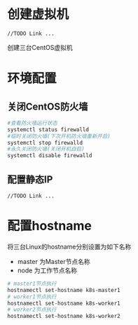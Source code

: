 # 创建虚拟机

`//TODO Link ...`

创建三台CentOS虚拟机
​
# 环境配置
## 关闭CentOS防火墙
```bash
#查看防火墙运行状态
systemctl status firewalld
#临时关闭防火墙(下次开机防火墙重新开启)
systemctl stop firewalld
#永久关闭防火墙(关闭开机自启)
systemctl disable firewalld
```

## 配置静态IP

`//TODO Link ...`

# 配置hostname
将三台Linux的hostname分别设置为如下名称  

- master	为Master节点名称
- node	    为工作节点名称
```bash
# master1节点执行
hostnamectl set-hostname k8s-master1
# worker1节点执行
hostnamectl set-hostname k8s-worker1
# worker2节点执行
hostnamectl set-hostname k8s-worker2
```
